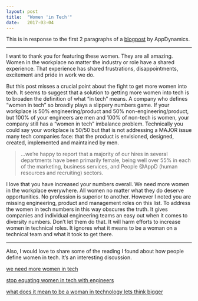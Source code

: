 ```yaml
---
layout: post
title:  "Women 'in Tech'"
date:   2017-03-04
---
```


This is in response to the first 2 paragraphs of a [blogpost](https://medium.com/r/?url=https%3A%2F%2Fblog.appdynamics.com%2Fculture%2Fspotlight-women-of-appdynamics-4%2F%3Futm_source%3Dlinkedin%26utm_medium%3Dsocial%26utm_campaign%3Dwit%2520blog%26utm_content%3Dwit%2520blog%26utm_term%3Dlinkedin%2520wit%2520blog%26utm_budget%3Ddigital) by AppDynamics.

--------

I want to thank you for featuring these women. They are all amazing. Women in the workplace no matter the industry or role have a shared experience. That experience has shared frustrations, disappointments, excitement and pride in work we do.

But this post misses a crucial point about the fight to get more women into tech. It seems to suggest that a solution to getting more women into tech is to broaden the definition of what “in tech” means.
A company who defines “women in tech” so broadly plays a slippery numbers game. If your workplace is 50% engineering/product and 50% non-engineering/product, but 100% of your engineers are men and 100% of non-tech is women, your company still has a “women in tech” imbalance problem. Technically you could say your workplace is 50/50 but that is not addressing a MAJOR issue many tech companies face: that the product is envisioned, designed, created, implemented and maintained by men.

>…we’re happy to report that a majority of our hires in several departments have been primarily female, being well over 55% in each of the marketing, business services, and People @AppD (human resources and recruiting) sectors.

I love that you have increased your numbers overall. We need more women in the workplace everywhere. All women no matter what they do deserve opportunities. No profession is superior to another. However I noted you are missing engineering, product and management roles on this list. To address the women in tech numbers in this way obscures the truth. It gives companies and individual engineering teams an easy out when it comes to diversity numbers. Don’t let them do that. It will harm efforts to increase women in technical roles. It ignores what it means to be a woman on a technical team and what it took to get there.

--------

Also, I would love to share some of the reading I found about how people define women in tech. It’s an interesting discussion.

[we need more women in tech](https://www.theatlantic.com/technology/archive/2013/10/we-need-more-women-in-tech-the-data-prove-it/280964/)

[stop equating women in tech with engineers](https://medium.com/thelist/stop-equating-women-in-tech-with-engineers-e928e9fa1db5#.h35bk1opt)

[what does it mean to be a woman in technology lets think bigger](http://www.socialmediatoday.com/content/what-does-it-mean-be-woman-technology-lets-think-bigger)